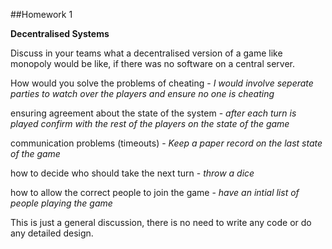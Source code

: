 
##Homework 1

**Decentralised Systems**

Discuss in your teams what a decentralised version of a game like monopoly would be
like, if there was no software on a central server.

How would you solve the problems of
cheating - *I would involve seperate parties to watch over the players and ensure no one is cheating*

ensuring agreement about the state of the system - *after each turn is played confirm with the rest of the players on the state of the game*

communication problems (timeouts) - *Keep a paper record on the last state of the game*

how to decide who should take the next turn - *throw a dice*

how to allow the correct people to join the game - *have an intial list of people playing the game*

This is just a general discussion, there is no need to write any code or do any detailed
design.